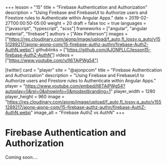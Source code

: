 +++
lesson = "15"
title = "Firebase Authentication and Authorization"
description = "Using Firebase and FirebaseUI to Authorize users and Firestore rules to Authenticate within Angular Apps."
date = 2019-02-27T00:00:50-05:00
weight = 20
draft = false
toc = true
languages = ["javascript", "typescript", "scss"]
frameworks = ["angular", "angular material", "firebase"]
authors = ["Alex Patterson"]
images = ["https://res.cloudinary.com/ajonp/image/upload/f_auto,fl_lossy,q_auto/v1551289217/ajonp-ajonp-com/15-firebase-authz-authn/firebase-AuthZ-AuthN.webp"]
githublinks = ["https://github.com/AJONPLLC/lesson15-firebase-AuthZ-AuthN"]
videos = ["https://www.youtube.com/v/II6TAjPWg54"]

[twitter]
  card = "player"
  site = "@ajonpcom"
  title = "Firebase Authentication and Authorization"
description = "Using Firebase and FirebaseUI to Authorize users and Firestore rules to Authenticate within Angular Apps."
  player = "https://www.youtube.com/embed/II6TAjPWg54?autoplay=0&rel=0&showinfo=0&modestbranding=1"
  player_width = 1280
  player_height = 960
  image = "https://res.cloudinary.com/ajonp/image/upload/f_auto,fl_lossy,q_auto/v1551289217/ajonp-ajonp-com/15-firebase-authz-authn/firebase-AuthZ-AuthN.webp"
  image_alt = "Firebase AuthZ vs AuthN"
+++

# Firebase Authentication and Authorization

Coming soon....